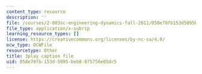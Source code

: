 ```yaml
---
content_type: resource
description: ''
file: /courses/2-003sc-engineering-dynamics-fall-2011/058e70fb153d5095beb8875756e05dc5_9_d8CQrCYUw.vtt
file_type: application/x-subrip
learning_resource_types: []
license: https://creativecommons.org/licenses/by-nc-sa/4.0/
ocw_type: OCWFile
resourcetype: Other
title: 3play caption file
uid: 058e70fb-153d-5095-beb8-875756e05dc5
---
```


